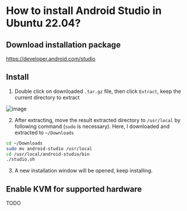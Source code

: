 # How to install Android Studio in Ubuntu 22.04?

## Download installation package
https://developer.android.com/studio

## Install
1. Double click on downloaded `.tar.gz` file, then click `Extract`, keep the current directory to extract

![image](https://github.com/huongphamx/installation_note/assets/91840958/da16ea69-52fc-43da-b75a-80332dfc1c05)

2. After extracting, move the result extracted directory to `/usr/local` by following command (`sudo` is necessary). Here, I downloaded and extracted to `~/Downloads` 

```sh
cd ~/Downloads
sudo mv android-studio /usr/local
cd /usr/local/android-studio/bin
./studio.sh
```

3. A new installation window will be opened, keep installing.

## Enable KVM for supported hardware
TODO
